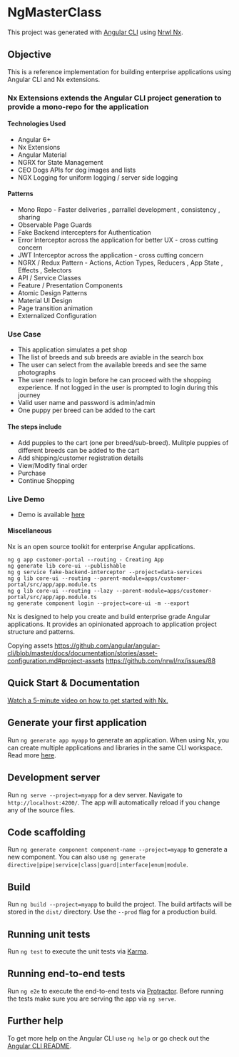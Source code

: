 # NgMasterClass

This project was generated with [Angular CLI](https://github.com/angular/angular-cli) using [Nrwl Nx](https://nrwl.io/nx).

## Objective

This is a reference implementation for building enterprise applications using Angular CLI and Nx extensions.

### Nx Extensions extends the Angular CLI project generation to provide a mono-repo for the application

#### Technologies Used

- Angular 6+
- Nx Extensions
- Angular Material
- NGRX for State Management
- CEO Dogs APIs for dog images and lists
- NGX Logging for uniform logging / server side logging

#### Patterns

- Mono Repo - Faster deliveries , parrallel development , consistency , sharing
- Observable Page Guards
- Fake Backend intercepters for Authentication
- Error Interceptor across the application for better UX - cross cutting concern
- JWT Interceptor across the application - cross cutting concern
- NGRX / Redux Pattern - Actions, Action Types, Reducers , App State , Effects , Selectors
- API / Service Classes
- Feature / Presentation Components
- Atomic Design Patterns
- Material UI Design
- Page transition animation
- Externalized Configuration

### Use Case

- This application simulates a pet shop
- The list of breeds and sub breeds are aviable in the search box
- The user can select from the available breeds and see the same photographs
- The user needs to login before he can proceed with the shopping experience. If not logged in the user is prompted to login during this journey
- Valid user name and password is admin/admin
- One puppy per breed can be added to the cart

#### The steps include

- Add puppies to the cart (one per breed/sub-breed). Mulitple puppies of different breeds can be added to the cart
- Add shipping/customer registration details
- View/Modify final order
- Purchase
- Continue Shopping

### Live Demo

- Demo is available [here](https://trusting-morse-326429.netlify.com)

#### Miscellaneous

Nx is an open source toolkit for enterprise Angular applications.

```
ng g app customer-portal --routing - Creating App
ng generate lib core-ui --publishable
ng g service fake-backend-interceptor --project=data-services
ng g lib core-ui --routing --parent-module=apps/customer-portal/src/app/app.module.ts
ng g lib core-ui --routing --lazy --parent-module=apps/customer-portal/src/app/app.module.ts
ng generate component login --project=core-ui -m --export
```

Nx is designed to help you create and build enterprise grade Angular applications. It provides an opinionated approach to application project structure and patterns.

Copying assets https://github.com/angular/angular-cli/blob/master/docs/documentation/stories/asset-configuration.md#project-assets
https://github.com/nrwl/nx/issues/88

## Quick Start & Documentation

[Watch a 5-minute video on how to get started with Nx.](http://nrwl.io/nx)

## Generate your first application

Run `ng generate app myapp` to generate an application. When using Nx, you can create multiple applications and libraries in the same CLI workspace. Read more [here](http://nrwl.io/nx).

## Development server

Run `ng serve --project=myapp` for a dev server. Navigate to `http://localhost:4200/`. The app will automatically reload if you change any of the source files.

## Code scaffolding

Run `ng generate component component-name --project=myapp` to generate a new component. You can also use `ng generate directive|pipe|service|class|guard|interface|enum|module`.

## Build

Run `ng build --project=myapp` to build the project. The build artifacts will be stored in the `dist/` directory. Use the `--prod` flag for a production build.

## Running unit tests

Run `ng test` to execute the unit tests via [Karma](https://karma-runner.github.io).

## Running end-to-end tests

Run `ng e2e` to execute the end-to-end tests via [Protractor](http://www.protractortest.org/).
Before running the tests make sure you are serving the app via `ng serve`.

## Further help

To get more help on the Angular CLI use `ng help` or go check out the [Angular CLI README](https://github.com/angular/angular-cli/blob/master/README.md).
